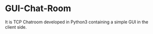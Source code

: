 # GUI-Chat-Room
It is TCP Chatroom developed in Python3 containing a simple GUI in the client side. 
